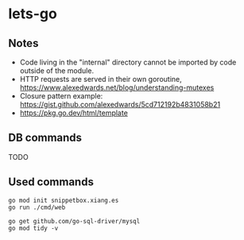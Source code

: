# lets-go

## Notes

- Code living in the "internal" directory cannot be imported by code outside of the module.
- HTTP requests are served in their own goroutine, https://www.alexedwards.net/blog/understanding-mutexes
- Closure pattern example: https://gist.github.com/alexedwards/5cd712192b4831058b21
- https://pkg.go.dev/html/template

## DB commands

TODO

## Used commands

```
go mod init snippetbox.xiang.es
go run ./cmd/web
```

```
go get github.com/go-sql-driver/mysql
go mod tidy -v
```
